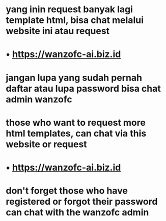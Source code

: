 # yang inin request banyak lagi template html, bisa chat melalui website ini atau request 

# • https://wanzofc-ai.biz.id 

# jangan lupa yang sudah pernah daftar atau lupa password bisa chat admin wanzofc

# those who want to request more html templates, can chat via this website or request 

# • https://wanzofc-ai.biz.id

# don't forget those who have registered or forgot their password can chat with the wanzofc admin 
